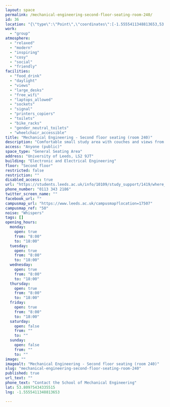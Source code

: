 ```yaml
---
layout: space
permalink: /mechanical-engineering-second-floor-seating-room-240/
id: 36
location: "{\"type\":\"Point\",\"coordinates\":[-1.5555411348813653,53.80975434335515]}"
work:
  - "group"
atmosphere:
  - "relaxed"
  - "modern"
  - "inspiring"
  - "cosy"
  - "social"
  - "friendly"
facilities:
  - "food_drink"
  - "daylight"
  - "views"
  - "large_desks"
  - "free_wifi"
  - "laptops_allowed"
  - "sockets"
  - "signal"
  - "printers_copiers"
  - "toilets"
  - "bike_racks"
  - "gender_neutral_toilets"
  - "wheelchair_accessible"
title: "Mechanical Engineering - Second floor seating (room 240)"
description: "Comfortable small study area with couches and views from big windows."
access: "Anyone (public)"
space_type: "General Seating Area"
address: "University of Leeds, LS2 9JT"
building: "Electronic and Electrical Engineering"
floor: "Second floor"
restricted: false
restriction: ""
disabled_access: true
url: "https://students.leeds.ac.uk/info/10109/study_support/1419/where_to_study_on_campus"
phone_number: "0113 343 2186"
twitter_screen_name: ""
facebook_url: ""
campusmap_url: "https://www.leeds.ac.uk/campusmap?location=17507"
campusmap_ref: "50"
noise: "Whispers"
tags: []
opening_hours:
  monday:
    open: true
    from: "8:00"
    to: "18:00"
  tuesday:
    open: true
    from: "8:00"
    to: "18:00"
  wednesday:
    open: true
    from: "8:00"
    to: "18:00"
  thursday:
    open: true
    from: "8:00"
    to: "18:00"
  friday:
    open: true
    from: "8:00"
    to: "18:00"
  saturday:
    open: false
    from: ""
    to: ""
  sunday:
    open: false
    from: ""
    to: ""
image: ""
imagealt: "Mechanical Engineering - Second floor seating (room 240)"
slug: "mechanical-engineering-second-floor-seating-room-240"
published: true
url_text: ""
phone_text: "Contact the School of Mechanical Engineering"
lat: 53.80975434335515
lng: -1.5555411348813653

---
```

